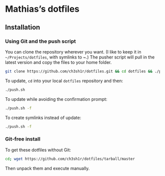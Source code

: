 # Mathias’s dotfiles

## Installation

### Using Git and the push script

You can clone the repository wherever you want. (I like to keep it in `~/Projects/dotfiles`, with symlinks to ~.) The pusher script will pull in the latest version and copy the files to your home folder.

```bash
git clone https://github.com/ch3sh1r/dotfiles.git && cd dotfiles && ./push.sh
```

To update, `cd` into your local `dotfiles` repository and then:

```bash
./push.sh
```

To update while avoiding the confirmation prompt:

```bash
./push.sh -f
```

To create symlinks instead of update:

```bash
./push.sh -f
```

### Git-free install

To get these dotfiles without Git:

```bash
cd; wget https://github.com/ch3sh1r/dotfiles/tarball/master
```

Then unpack them and execute manually.
